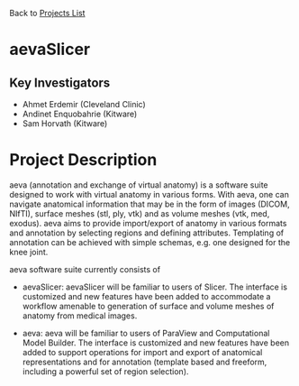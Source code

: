 Back to [Projects List](../../README.md#ProjectsList)

# aevaSlicer

## Key Investigators

- Ahmet Erdemir (Cleveland Clinic)
- Andinet Enquobahrie (Kitware)
- Sam Horvath (Kitware)

# Project Description

aeva (annotation and exchange of virtual anatomy) is a software suite designed to work with virtual anatomy in various forms. With aeva, one can navigate anatomical information that may be in the form of images (DICOM, NIfTI), surface meshes (stl, ply, vtk) and as volume meshes (vtk, med, exodus). aeva aims to provide import/export of anatomy in various formats and annotation by selecting regions and defining attributes. Templating of annotation can be achieved with simple schemas, e.g. one designed for the knee joint.

aeva software suite currently consists of

- aevaSlicer: aevaSlicer will be familiar to users of Slicer. The interface is customized and new features have been added to accommodate a workflow amenable to generation of surface and volume meshes of anatomy from medical images.

- aeva: aeva will be familiar to users of ParaView and Computational Model Builder. The interface is customized and new features have been added to support operations for import and export of anatomical representations and for annotation (template based and freeform, including a powerful set of region selection).
